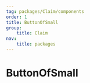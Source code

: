 ```yaml
---
tag: packages/Claim/components
order: 1
title: ButtonOfSmall
group:
    title: Claim
nav:
    title: packages
---
```


# ButtonOfSmall
